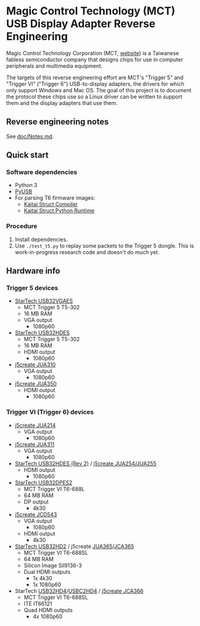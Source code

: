 # Magic Control Technology (MCT) USB Display Adapter Reverse Engineering

Magic Control Technology Corporation (MCT, [website][mct]) is a Taiwanese
fabless semiconductor company that designs chips for use in computer peripherals
and multimedia equipment.

The targets of this reverse engineering effort are MCT's "Trigger 5" and
"Trigger VI" ("Trigger 6") USB-to-display adapters, the drivers for which only
support Windows and Mac OS. The goal of this project is to document the protocol
these chips use so a Linux driver can be written to support them and the display
adapters that use them.


## Reverse engineering notes

See [doc/Notes.md](doc/Notes.md).


## Quick start


### Software dependencies

* Python 3
* [PyUSB][pyusb]
* For parsing T6 firmware images:
  * [Kaitai Struct Compiler][ksc]
  * [Kaitai Struct Python Runtime][kspr]


### Procedure

1. Install dependencies.
2. Use `./test_t5.py` to replay some packets to the Trigger 5 dongle. This is
   work-in-progress research code and doesn't do much yet.


## Hardware info


### Trigger 5 devices

 * [StarTech USB32VGAES][usb32vgaes]
   * MCT Trigger 5 T5-302
   * 16 MB RAM
   * VGA output
     * 1080p60
 * [StarTech USB32HDES][usb32hdes]
   * MCT Trigger 5 T5-302
   * 16 MB RAM
   * HDMI output
     * 1080p60
 * [j5create JUA310][jua310]
   * VGA output
     * 1080p60
 * [j5create JUA350][jua350]
   * HDMI output
     * 1080p60


### Trigger VI (Trigger 6) devices

 * [j5create JUA214][jua214]
   * VGA output
     * 1080p60
 * [j5create JUA311][jua311]
   * VGA output
     * 1080p60
 * [StarTech USB32HDES (Rev 2)][usb32hdes] / [j5create JUA254/JUA255][jua254]
   * HDMI output
     * 1080p60
 * [StarTech USB32DPES2][usb32dpes2]
   * MCT Trigger VI T6-688L
   * 64 MB RAM
   * DP output
     * 4k30
 * [j5create JCD543][jcd543]
   * VGA output
     * 1080p60
   * HDMI output
     * 4k30
 * [StarTech USB32HD2][usb32hd2] / j5create [JUA365][jua365]/[JCA365][jca365]
   * MCT Trigger VI T6-688SL
   * 64 MB RAM
   * Silicon Image Sil9136-3
   * Dual HDMI outputs
     * 1x 4k30
     * 1x 1080p60
 * StarTech [USB32HD4][usb32hd4]/[USBC2HD4][usbc2hd4] / [j5create JCA366][jca366]
   * MCT Trigger VI T6-688SL
   * ITE IT66121
   * Quad HDMI outputs
     * 4x 1080p60


[mct]: https://mct.com.tw/
[pyusb]: https://github.com/pyusb/pyusb
[ksc]: https://github.com/kaitai-io/kaitai_struct_compiler
[kspr]: https://github.com/kaitai-io/kaitai_struct_python_runtime
[usb32vgaes]: https://www.startech.com/en-us/audio-video-products/usb32vgaes
[usb32hdes]: https://www.startech.com/en-us/audio-video-products/usb32hdes
[usb32dpes2]: https://www.startech.com/en-us/audio-video-products/usb32dpes2
[usb32hd2]: https://www.startech.com/en-us/audio-video-products/usb32hd2
[usb32hd4]: https://www.startech.com/en-us/audio-video-products/usb32hd4
[usbc2hd4]: https://www.startech.com/en-us/audio-video-products/usbc2hd4
[jua214]: https://en.j5create.com/products/jua214
[jua254]: https://en.j5create.com/products/jua254
[jua310]: https://en.j5create.com/products/jua310
[jua311]: https://en.j5create.com/products/jua311
[jua350]: https://en.j5create.com/products/jua350
[jua365]: https://en.j5create.com/products/jua365
[jca365]: https://en.j5create.com/products/jca365
[jca366]: https://en.j5create.com/products/jca366
[jcd543]: https://en.j5create.com/products/jcd543
